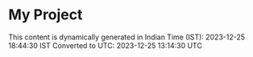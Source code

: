 # My Project

This content is dynamically generated in Indian Time (IST): 2023-12-25 18:44:30 IST
Converted to UTC: 2023-12-25 13:14:30 UTC
